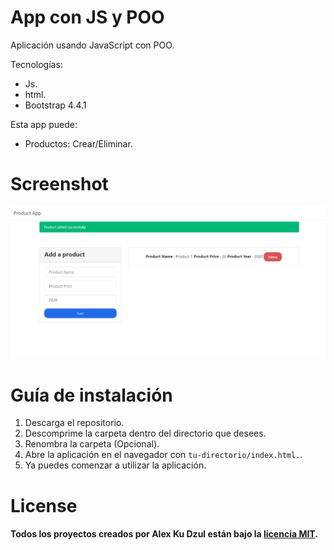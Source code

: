 # App con JS y POO
Aplicación usando JavaScript con POO.

Tecnologías:
- Js.
- html.
- Bootstrap 4.4.1

Esta app puede:
- Productos: Crear/Eliminar.

# Screenshot
![](screenshot.png)

# Guía de instalación
1. Descarga el repositorio.
2. Descomprime la carpeta dentro del directorio que desees.
3. Renombra la carpeta (Opcional).
4. Abre la aplicación en el navegador con `tu-directorio/index.html.`.
5. Ya puedes comenzar a utilizar la aplicación.
# License

#### Todos los proyectos creados por Alex Ku Dzul están bajo la [licencia MIT](https://opensource.org/licenses/MIT).